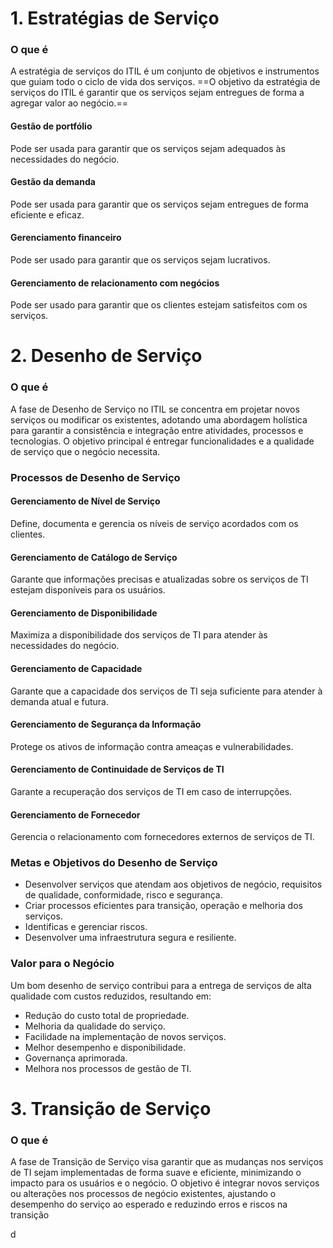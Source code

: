 
# 1. Estratégias de Serviço

### O que é
A estratégia de serviços do ITIL é um conjunto de objetivos e instrumentos que guiam todo o ciclo de vida dos serviços. ==O objetivo da estratégia de serviços do ITIL é garantir que os serviços sejam entregues de forma a agregar valor ao negócio.==

#### Gestão de portfólio
Pode ser usada para garantir que os serviços sejam adequados às necessidades do negócio.

#### Gestão da demanda
Pode ser usada para garantir que os serviços sejam entregues de forma eficiente e eficaz.

#### Gerenciamento financeiro
Pode ser usado para garantir que os serviços sejam lucrativos.

#### Gerenciamento de relacionamento com negócios
Pode ser usado para garantir que os clientes estejam satisfeitos com os serviços.

# 2. Desenho de Serviço

### O que é
A fase de Desenho de Serviço no ITIL se concentra em projetar novos serviços ou modificar os existentes, adotando uma abordagem holística para garantir a consistência e integração entre atividades, processos e tecnologias. O objetivo principal é entregar funcionalidades e a qualidade de serviço que o negócio necessita.

### Processos de Desenho de Serviço
#### Gerenciamento de Nível de Serviço
Define, documenta e gerencia os níveis de serviço acordados com os clientes.

#### Gerenciamento de Catálogo de Serviço
Garante que informações precisas e atualizadas sobre os serviços de TI estejam disponíveis para os usuários.

#### Gerenciamento de Disponibilidade
Maximiza a disponibilidade dos serviços de TI para atender às necessidades do negócio.

#### Gerenciamento de Capacidade
Garante que a capacidade dos serviços de TI seja suficiente para atender à demanda atual e futura.

#### Gerenciamento de Segurança da Informação
Protege os ativos de informação contra ameaças e vulnerabilidades.

#### Gerenciamento de Continuidade de Serviços de TI
Garante a recuperação dos serviços de TI em caso de interrupções.

#### Gerenciamento de Fornecedor
Gerencia o relacionamento com fornecedores externos de serviços de TI.

### Metas e Objetivos do Desenho de Serviço
- Desenvolver serviços que atendam aos objetivos de negócio, requisitos de qualidade, conformidade, risco e segurança.
- Criar processos eficientes para transição, operação e melhoria dos serviços.
- Identificas e gerenciar riscos.
- Desenvolver uma infraestrutura segura e resiliente.

### Valor para o Negócio
Um bom desenho de serviço contribui para a entrega de serviços de alta qualidade com custos reduzidos, resultando em:
- Redução do custo total de propriedade.
- Melhoria da qualidade do serviço.
- Facilidade na implementação de novos serviços.
- Melhor desempenho e disponibilidade.
- Governança aprimorada.
- Melhora nos processos de gestão de TI.

# 3. Transição de Serviço

### O que é
A fase de Transição de Serviço visa garantir que as mudanças nos serviços de TI sejam implementadas de forma suave e eficiente, minimizando o impacto para os usuários e o negócio. O objetivo é integrar novos serviços ou alterações nos processos de negócio existentes, ajustando o desempenho do serviço ao esperado e reduzindo erros e riscos na transição

d